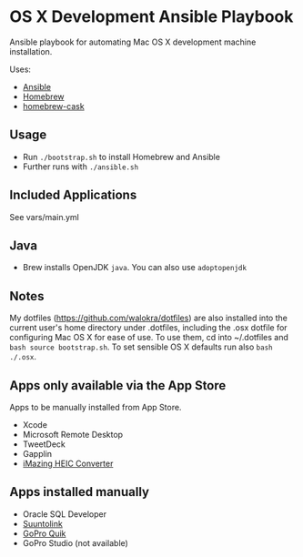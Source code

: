 # OS X Development Ansible Playbook

Ansible playbook for automating Mac OS X development machine installation.

Uses:
* [Ansible](http://www.ansible.com/)
* [Homebrew](http://brew.sh/)
* [homebrew-cask](https://github.com/caskroom/homebrew-cask)

## Usage

* Run `./bootstrap.sh` to install Homebrew and Ansible
* Further runs with `./ansible.sh`

## Included Applications

See vars/main.yml

## Java

* Brew installs OpenJDK `java`. You can also use `adoptopenjdk`

## Notes

My dotfiles (https://github.com/walokra/dotfiles) are also installed into the current user's home directory under .dotfiles, including the .osx dotfile for configuring Mac OS X for ease of use. To use them, cd into ~/.dotfiles and ```bash
source bootstrap.sh```. To set sensible OS X defaults run also ```bash ./.osx```.

## Apps only available via the App Store

Apps to be manually installed from App Store.

* Xcode
* Microsoft Remote Desktop
* TweetDeck
* Gapplin
* [iMazing HEIC Converter](https://imazing.com/heic)

## Apps installed manually

* Oracle SQL Developer
* [Suuntolink](https://www.suunto.com/fi-fi/Tuki/ohjelmistotuki/suuntolink/) 
* [GoPro Quik](https://shop.gopro.com/EMEA/softwareandapp/quik-%7C-desktop/Quik-Desktop.html)
* GoPro Studio (not available)

